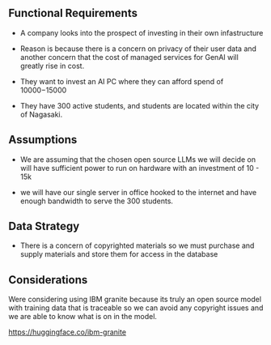 ## Functional Requirements

- A company looks into the prospect of investing in their own infastructure
- Reason is because there is a concern on privacy of their user data and another concern that the cost of managed services for GenAI will greatly rise in cost.

- They want to invest an AI PC where they can afford spend of $10000 -$15000
- They have 300 active students, and students are located within the city of Nagasaki.

## Assumptions
 - We are assuming that the chosen open source LLMs we will decide on will have sufficient power to run on hardware with an investment of 10 - 15k

 - we will have our single server in office hooked to the internet and have enough bandwidth to serve the 300 students.

 ## Data Strategy

- There is a concern of copyrighted materials so we must purchase and supply materials and store them for access in the database

## Considerations

Were considering using IBM granite because its truly an open source model with training data that is traceable so we can avoid any copyright issues and we are able to know what is on in the model.

https://huggingface.co/ibm-granite




